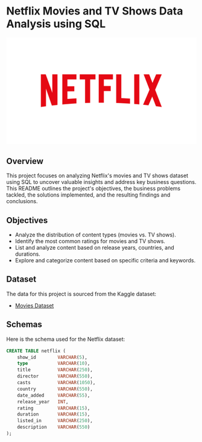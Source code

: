 # Netflix Movies and TV Shows Data Analysis using SQL

![netflix_logo](https://github.com/ABHI-RAJ-9053/netflix_data_analysis_project/blob/main/netflix_logo02.png)

## Overview
This project focuses on analyzing Netflix's movies and TV shows dataset using SQL to uncover valuable insights and address key business questions. This README outlines the project's objectives, the business problems tackled, the solutions implemented, and the resulting findings and conclusions.

## Objectives
- Analyze the distribution of content types (movies vs. TV shows).
- Identify the most common ratings for movies and TV shows.
- List and analyze content based on release years, countries, and durations.
- Explore and categorize content based on specific criteria and keywords.

## Dataset
The data for this project is sourced from the Kaggle dataset:
- [Movies Dataset](https://www.kaggle.com/datasets/shivamb/netflix-shows?resource=download)

## Schemas

Here is the schema used for the Netflix dataset:

```sql
CREATE TABLE netflix (
    show_id        VARCHAR(5),
    type           VARCHAR(10),
    title          VARCHAR(250),
    director       VARCHAR(550),
    casts          VARCHAR(1050),
    country        VARCHAR(550),
    date_added     VARCHAR(55),
    release_year   INT,
    rating         VARCHAR(15),
    duration       VARCHAR(15),
    listed_in      VARCHAR(250),
    description    VARCHAR(550)
);

